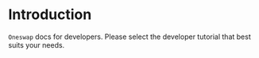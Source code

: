 # Introduction

`Oneswap` docs for developers. Please select the developer tutorial that best suits your needs.
